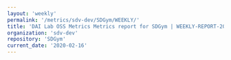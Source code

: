 ```yaml
---
layout: 'weekly'
permalink: '/metrics/sdv-dev/SDGym/WEEKLY/'
title: 'DAI Lab OSS Metrics Metrics report for SDGym | WEEKLY-REPORT-2020-02-16'
organization: 'sdv-dev'
repository: 'SDGym'
current_date: '2020-02-16'
---
```

